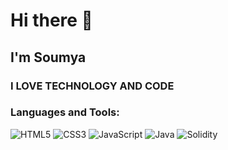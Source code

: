 # Hi there 👋

## I'm Soumya

### I LOVE TECHNOLOGY AND CODE
<!--
- 🔭 I’m currently working on [Your Project]
- 🌱 I’m currently learning [Technology or Language]
- 👯 I’m looking to collaborate on [Type of Projects]
- 🤔 I’m looking for help with [Your Needs]
- 💬 Ask me about [Topics or Technologies]
- 📫 How to reach me: [Contact Information]
- 😄 Pronouns: [Your Pronouns]
- ⚡ Fun fact: [Interesting Fact] -->

### Languages and Tools:

![HTML5](https://img.shields.io/badge/-HTML5-E34F26?style=flat-square&logoColor=white%29)
![CSS3](https://img.shields.io/badge/-CSS3-1572B6?style=flat-square&logo=css3%29)
![JavaScript](https://img.shields.io/badge/-JavaScript-brown?style=flat-square&logo=javascript%29)
![Java](https://img.shields.io/badge/-Java-green?style=flat-square&logo=javascript%29)
![Solidity](https://img.shields.io/badge/-Solidity-darkblue?style=flat-square&logoColor=white%29)



